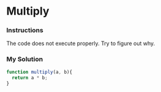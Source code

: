 # Multiply

### Instructions

The code does not execute properly. Try to figure out why.

### My Solution

```js
function multiply(a, b){
  return a * b;
}
```
